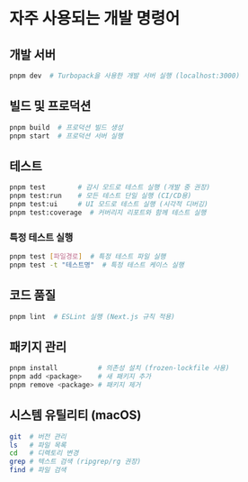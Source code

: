 # 자주 사용되는 개발 명령어

## 개발 서버
```bash
pnpm dev  # Turbopack을 사용한 개발 서버 실행 (localhost:3000)
```

## 빌드 및 프로덕션
```bash
pnpm build  # 프로덕션 빌드 생성
pnpm start  # 프로덕션 서버 실행
```

## 테스트
```bash
pnpm test        # 감시 모드로 테스트 실행 (개발 중 권장)
pnpm test:run    # 모든 테스트 단일 실행 (CI/CD용)
pnpm test:ui     # UI 모드로 테스트 실행 (시각적 디버깅)
pnpm test:coverage  # 커버리지 리포트와 함께 테스트 실행
```

### 특정 테스트 실행
```bash
pnpm test [파일경로]  # 특정 테스트 파일 실행
pnpm test -t "테스트명"  # 특정 테스트 케이스 실행
```

## 코드 품질
```bash
pnpm lint  # ESLint 실행 (Next.js 규칙 적용)
```

## 패키지 관리
```bash
pnpm install          # 의존성 설치 (frozen-lockfile 사용)
pnpm add <package>    # 새 패키지 추가
pnpm remove <package> # 패키지 제거
```

## 시스템 유틸리티 (macOS)
```bash
git  # 버전 관리
ls   # 파일 목록
cd   # 디렉토리 변경
grep # 텍스트 검색 (ripgrep/rg 권장)
find # 파일 검색
```